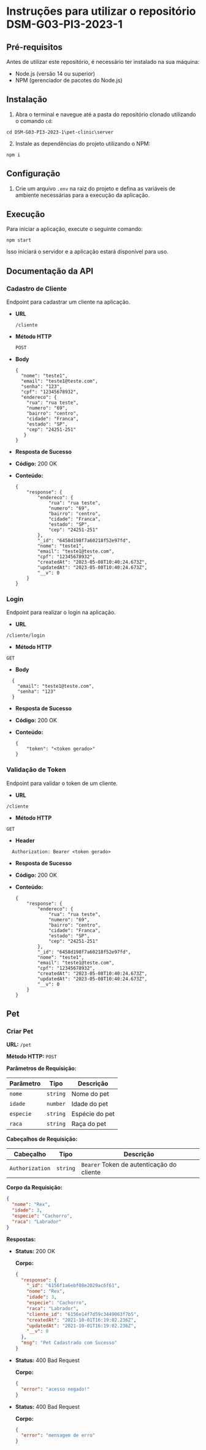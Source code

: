 # Instruções para utilizar o repositório DSM-G03-PI3-2023-1

## Pré-requisitos

Antes de utilizar este repositório, é necessário ter instalado na sua máquina:

- Node.js (versão 14 ou superior)
- NPM (gerenciador de pacotes do Node.js)

## Instalação

1. Abra o terminal e navegue até a pasta do repositório clonado utilizando o comando `cd`:

```
cd DSM-G03-PI3-2023-1\pet-clinic\server
```

2. Instale as dependências do projeto utilizando o NPM:

```
npm i
```

## Configuração

1. Crie um arquivo `.env` na raiz do projeto e defina as variáveis de ambiente necessárias para a execução da aplicação.

## Execução

Para iniciar a aplicação, execute o seguinte comando:

```
npm start
```

Isso iniciará o servidor e a aplicação estará disponível para uso.

## Documentação da API

### Cadastro de Cliente

Endpoint para cadastrar um cliente na aplicação.

- **URL**

  `/cliente`

- **Método HTTP**

  `POST`

- **Body**
    ```
    {
      "nome": "teste1",
      "email": "teste1@teste.com",
      "senha": "123",
      "cpf": "12345678932",
      "endereco": {
        "rua": "rua teste",
        "numero": "69",
        "bairro": "centro",
        "cidade": "Franca",
        "estado": "SP",
        "cep": "24251-251"
       }
    }
    ```

- **Resposta de Sucesso**

- **Código:** 200 OK
- **Conteúdo:** 
  ```
  {
      "response": {
          "endereco": {
              "rua": "rua teste",
              "numero": "69",
              "bairro": "centro",
              "cidade": "Franca",
              "estado": "SP",
              "cep": "24251-251"
          },
          "_id": "6458d198f7a60218f52e97fd",
          "nome": "teste1",
          "email": "teste1@teste.com",
          "cpf": "12345678932",
          "createdAt": "2023-05-08T10:40:24.673Z",
          "updatedAt": "2023-05-08T10:40:24.673Z",
          "__v": 0
      }
  }
  ```

### Login

Endpoint para realizar o login na aplicação.

- **URL**

`/cliente/login`

- **Método HTTP**

`GET`

- **Body**

```
  {
    "email": "teste1@teste.com",
    "senha": "123"
  }
```

- **Resposta de Sucesso**

- **Código:** 200 OK
- **Conteúdo:** 
  ```
  {
      "token": "<token gerado>"
  }
  ```

### Validação de Token

Endpoint para validar o token de um cliente.

- **URL**

`/cliente`

- **Método HTTP**

`GET`

- **Header**

```
  Authorization: Bearer <token gerado>
```


- **Resposta de Sucesso**

- **Código:** 200 OK
- **Conteúdo:** 
  ```
  {
      "response": {
          "endereco": {
              "rua": "rua teste",
              "numero": "69",
              "bairro": "centro",
              "cidade": "Franca",
              "estado": "SP",
              "cep": "24251-251"
          },
          "_id": "6458d198f7a60218f52e97fd",
          "nome": "teste1",
          "email": "teste1@teste.com",
          "cpf": "12345678932",
          "createdAt": "2023-05-08T10:40:24.673Z",
          "updatedAt": "2023-05-08T10:40:24.673Z",
          "__v": 0
      }
  }
  ```

## Pet

### Criar Pet

**URL:** `/pet`

**Método HTTP:** `POST`

**Parâmetros de Requisição:**

| Parâmetro | Tipo | Descrição |
| --------- | ---- | --------- |
| `nome` | `string` | Nome do pet |
| `idade` | `number` | Idade do pet |
| `especie` | `string` | Espécie do pet |
| `raca` | `string` | Raça do pet |

**Cabeçalhos de Requisição:**

| Cabeçalho | Tipo | Descrição |
| --------- | ---- | --------- |
| `Authorization` | `string` | `Bearer` Token de autenticação do cliente |

**Corpo da Requisição:**

```json
{
  "nome": "Rex",
  "idade": 3,
  "especie": "Cachorro",
  "raca": "Labrador"
}
```

**Respostas:**

- **Status:** 200 OK

  **Corpo:**

  ```json
  {
    "response": {
      "_id": "6156f1a6ebf08e2029ac6f61",
      "nome": "Rex",
      "idade": 3,
      "especie": "Cachorro",
      "raca": "Labrador",
      "cliente_id": "6156e14f7d59c3449063f7b5",
      "createdAt": "2021-10-01T16:19:02.236Z",
      "updatedAt": "2021-10-01T16:19:02.236Z",
      "__v": 0
    },
    "msg": "Pet Cadastrado com Sucesso"
  }
  ```

- **Status:** 400 Bad Request

  **Corpo:**

  ```json
  {
    "error": "acesso negado!"
  }
  ```

- **Status:** 400 Bad Request

  **Corpo:**

  ```json
  {
    "error": "mensagem de erro"
  }
  ```
